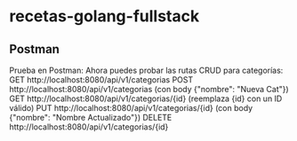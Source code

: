 # recetas-golang-fullstack

## Postman ##
Prueba en Postman: Ahora puedes probar las rutas CRUD para categorías:
GET http://localhost:8080/api/v1/categorias
POST http://localhost:8080/api/v1/categorias (con body {"nombre": "Nueva Cat"})
GET http://localhost:8080/api/v1/categorias/{id} (reemplaza {id} con un ID válido)
PUT http://localhost:8080/api/v1/categorias/{id} (con body {"nombre": "Nombre Actualizado"})
DELETE http://localhost:8080/api/v1/categorias/{id}

